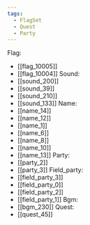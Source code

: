 ```yaml
---
tags:
  - FlagSet
  - Quest
  - Party
---
```

Flag:
- [[flag_10005]]
- [[flag_10004]]
Sound:
- [[sound_200]]
- [[sound_39]]
- [[sound_210]]
- [[sound_133]]
Name:
- [[name_14]]
- [[name_12]]
- [[name_1]]
- [[name_6]]
- [[name_8]]
- [[name_10]]
- [[name_13]]
Party:
- [[party_2]]
- [[party_3]]
Field_party:
- [[field_party_3]]
- [[field_party_0]]
- [[field_party_2]]
- [[field_party_1]]
Bgm:
- [[bgm_230]]
Quest:
- [[quest_45]]

